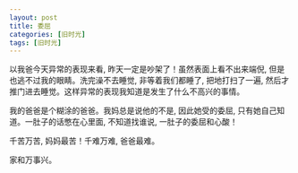 ```yaml
---
layout: post
title: 委屈
categories: [旧时光]
tags: [旧时光]
---
```


以我爸今天异常的表现来看, 昨天一定是吵架了！虽然表面上看不出来端倪, 但是也逃不过我的眼睛。洗完澡不去睡觉, 非等着我们都睡了, 把地打扫了一遍, 然后才推门进去睡觉。这样异常的表现我知道是发生了什么不高兴的事情。

我的爸爸是个糊涂的爸爸。我妈总是说他的不是, 因此她受的委屈, 只有她自己知道。一肚子的话憋在心里面, 不知道找谁说, 一肚子的委屈和心酸！

千苦万苦, 妈妈最苦！千难万难, 爸爸最难。 

家和万事兴。

